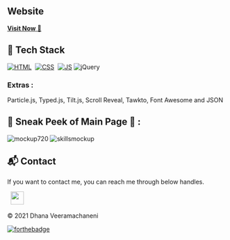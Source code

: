 ## Website

<a href="dhanav-git.github.io" target="_blank">**Visit Now** 🚀</a>


## 📌 Tech Stack
[![HTML](https://img.shields.io/badge/html5%20-%23E34F26.svg?&style=for-the-badge&logo=html5&logoColor=white)](https://github.com/jigar-sable/Portfolio-Website/search?l=html)&nbsp;
[![CSS](https://img.shields.io/badge/css3%20-%231572B6.svg?&style=for-the-badge&logo=css3&logoColor=white)](https://github.com/jigar-sable/Portfolio-Website/search?l=css)&nbsp;
[![JS](https://img.shields.io/badge/javascript%20-%23323330.svg?&style=for-the-badge&logo=javascript&logoColor=%23F7DF1E)](https://github.com/jigar-sable/Portfolio-Website/search?l=javascript)
<img alt="jQuery" src="https://img.shields.io/badge/jquery-%230769AD.svg?style=for-the-badge&logo=jquery&logoColor=white"/>

### Extras : 
Particle.js, Typed.js, Tilt.js, Scroll Reveal, Tawkto, Font Awesome and JSON

## 📌 Sneak Peek of Main Page 🙈 :
![mockup720](https://user-images.githubusercontent.com/64949957/124947013-1f682080-e02d-11eb-977e-df3bbd4fa838.png)
![skillsmockup](https://user-images.githubusercontent.com/64949957/124948653-82a68280-e02e-11eb-80d7-315ebc08ad36.PNG)


<h2>📬 Contact</h2>

If you want to contact me, you can reach me through below handles.

&nbsp;&nbsp;<a href="https://www.linkedin.com/in/dhana-veeramachaneni/"><img src="https://www.felberpr.com/wp-content/uploads/linkedin-logo.png" width="30"></img></a>

© 2021 Dhana Veeramachaneni


[![forthebadge](https://forthebadge.com/images/badges/built-with-love.svg)](https://forthebadge.com)
